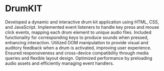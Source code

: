 # DrumKIT

Developed a dynamic and interactive drum kit application using HTML, CSS, and JavaScript.
Implemented event listeners to handle key press and mouse click events, mapping each drum element to unique audio files. Included functionality for corresponding keys to produce sounds when pressed, enhancing interaction.
Utilized DOM manipulation to provide visual and auditory feedback when a drum is activated, improving user experience.
Ensured responsiveness and cross-device compatibility through media queries and flexible layout design.
Optimized performance by preloading audio assets and efficiently managing event handlers.
